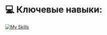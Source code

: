 
# 💻 Ключевые навыки:

[![My Skills](https://skillicons.dev/icons?i=js,ts,react,redux,jest,html,css)](https://skillicons.dev)
